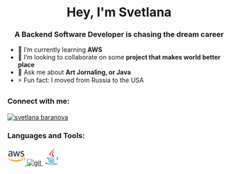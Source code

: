 <h1 align="center">Hey, I'm Svetlana</h1>
<h3 align="center">A Backend Software Developer is chasing the dream career</h3>

- 🌱 I’m currently learning <b>AWS</b>
- 👯 I’m looking to collaborate on some <b>project that makes world better place</b>
- 💬 Ask me about <b>Art Jornaling, or Java</b>
- ⚡ Fun fact: I moved from Russia to the USA

<h3 align="left">Connect with me:</h3>
<p align="left">
<a href="https://www.linkedin.com/in/svetlanabaranova/" target="blank"><img align="center" src="https://raw.githubusercontent.com/rahuldkjain/github-profile-readme-generator/master/src/images/icons/Social/linked-in-alt.svg" alt="svetlana baranova" height="30" width="40" /></a>
</p>

<h3 align="left">Languages and Tools:</h3>
<p align="left"> <a href="https://aws.amazon.com" target="_blank" rel="noreferrer"> <img src="https://raw.githubusercontent.com/devicons/devicon/master/icons/amazonwebservices/amazonwebservices-original-wordmark.svg" alt="aws" width="40" height="40"/> </a> <a href="https://git-scm.com/" target="_blank" rel="noreferrer"> <img src="https://www.vectorlogo.zone/logos/git-scm/git-scm-icon.svg" alt="git" width="40" height="40"/> </a> <a href="https://www.java.com" target="_blank" rel="noreferrer"> <img src="https://raw.githubusercontent.com/devicons/devicon/master/icons/java/java-original.svg" alt="java" width="40" height="40"/> </a> </p>
